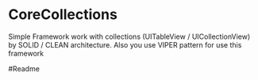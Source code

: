 # CoreCollections
Simple Framework work with collections (UITableView / UICollectionView) by SOLID / CLEAN  architecture. Also you use VIPER pattern for use this framework

#Readme
